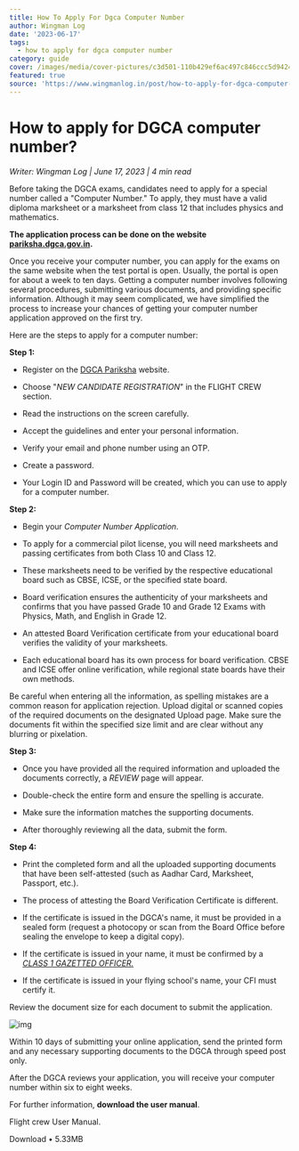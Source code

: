 ```yaml
---
title: How To Apply For Dgca Computer Number
author: Wingman Log
date: '2023-06-17'
tags:
  - how to apply for dgca computer number
category: guide
cover: /images/media/cover-pictures/c3d501-110b429ef6ac497c846ccc5d94243b5e-mv2-7e418c6c.png
featured: true
source: 'https://www.wingmanlog.in/post/how-to-apply-for-dgca-computer-number'
---
```


# How to apply for DGCA computer number?

*Writer: Wingman Log | June 17, 2023 | 4 min read*

Before taking the DGCA exams, candidates need to apply for a special number called a "Computer Number." To apply, they must have a valid diploma marksheet or a marksheet from class 12 that includes physics and mathematics.

**The application process can be done on the website** [**pariksha.dgca.gov.in**](https://pariksha.dgca.gov.in/)**.**

Once you receive your computer number, you can apply for the exams on the same website when the test portal is open. Usually, the portal is open for about a week to ten days. Getting a computer number involves following several procedures, submitting various documents, and providing specific information. Although it may seem complicated, we have simplified the process to increase your chances of getting your computer number application approved on the first try.

Here are the steps to apply for a computer number:

**Step 1:**

*   Register on the [DGCA Pariksha](https://pariksha.dgca.gov.in/) website.
    
*   Choose "*NEW CANDIDATE REGISTRATION*" in the FLIGHT CREW section.
    
*   Read the instructions on the screen carefully.
    
*   Accept the guidelines and enter your personal information.
    
*   Verify your email and phone number using an OTP.
    
*   Create a password.
    
*   Your Login ID and Password will be created, which you can use to apply for a computer number.

**Step 2:**

*   Begin your *Computer Number Application*.
    
*   To apply for a commercial pilot license, you will need marksheets and passing certificates from both Class 10 and Class 12.
    
*   These marksheets need to be verified by the respective educational board such as CBSE, ICSE, or the specified state board.
    
*   Board verification ensures the authenticity of your marksheets and confirms that you have passed Grade 10 and Grade 12 Exams with Physics, Math, and English in Grade 12.
    
*   An attested Board Verification certificate from your educational board verifies the validity of your marksheets.
    
*   Each educational board has its own process for board verification. CBSE and ICSE offer online verification, while regional state boards have their own methods.

Be careful when entering all the information, as spelling mistakes are a common reason for application rejection. Upload digital or scanned copies of the required documents on the designated Upload page. Make sure the documents fit within the specified size limit and are clear without any blurring or pixelation.

**Step 3:**

*   Once you have provided all the required information and uploaded the documents correctly, a *REVIEW* page will appear.
    
*   Double-check the entire form and ensure the spelling is accurate.
    
*   Make sure the information matches the supporting documents.
    
*   After thoroughly reviewing all the data, submit the form.

**Step 4:**

*   Print the completed form and all the uploaded supporting documents that have been self-attested (such as Aadhar Card, Marksheet, Passport, etc.).
    
*   The process of attesting the Board Verification Certificate is different.
    
*   If the certificate is issued in the DGCA's name, it must be provided in a sealed form (request a photocopy or scan from the Board Office before sealing the envelope to keep a digital copy).
    
*   If the certificate is issued in your name, it must be confirmed by a [*CLASS 1 GAZETTED OFFICER.*](https://en.wikipedia.org/wiki/Gazetted_Officer_(India)#Group_A_(Gazetted),_formerly_called_Class_I)
    
*   If the certificate is issued in your flying school's name, your CFI must certify it.

Review the document size for each document to submit the application.

![img](/images/media/blog-media/c3d501-bfe95b29abc343dfa0be04fc5731f88d-mv2-13514441.png)

Within 10 days of submitting your online application, send the printed form and any necessary supporting documents to the DGCA through speed post only.

After the DGCA reviews your application, you will receive your computer number within six to eight weeks.

For further information, **download the user manual**.

Flight crew User Manual.

Download • 5.33MB
